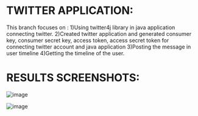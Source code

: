 # TWITTER APPLICATION:

This branch focuses on :
    1)Using twitter4j library in java application connecting twitter.
    2)Created twitter application and generated consumer key, consumer secret key, access token, access secret 
    token for connecting twitter account and java application
    3)Posting the message in user timeline
    4)Getting the timeline of the user.
    
    
# RESULTS SCREENSHOTS:




![image](https://user-images.githubusercontent.com/55702797/99675285-0a8a4d00-2a9d-11eb-8d34-840533f31fb3.png)


![image](https://user-images.githubusercontent.com/55702797/99675522-5210d900-2a9d-11eb-8740-08375e963d0b.png)


